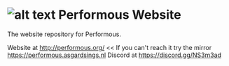 ![alt text](http://performous.org/imgs/title.png "Performous")
Performous Website
==========

The website repository for Performous.

Website at http://performous.org/ << If you can't reach it try the mirror https://performous.asgardsings.nl
Discord at https://discord.gg/NS3m3ad
